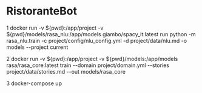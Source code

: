 # RistoranteBot

1 docker run -v ${pwd}:/app/project -v ${pwd}/models/rasa_nlu:/app/models giambo/spacy_it:latest run python -m rasa_nlu.train -c project/config/nlu_config.yml -d project/data/nlu.md  -o models  --project current

2 docker run -v ${pwd}:/app/project -v ${pwd}/models:/app/models rasa/rasa_core:latest train --domain project/domain.yml --stories project/data/stories.md --out models/rasa_core

3 docker-compose up

